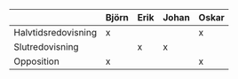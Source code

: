 
|                     | Björn | Erik | Johan | Oskar |
|---------------------|-------|------|-------|-------|
| Halvtidsredovisning |   x   |      |       |   x   |
| Slutredovisning     |       |  x   |   x   |       |
| Opposition          |   x   |      |       |   x   |
